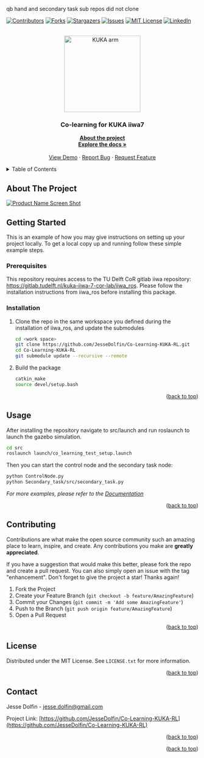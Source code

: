 <!-- Improved compatibility of back to top link: See: https://github.com/othneildrew/Best-README-Template/pull/73 -->
<a name="readme-top"></a>
<!--
*** Thanks for checking out the Best-README-Template. If you have a suggestion
*** that would make this better, please fork the repo and create a pull request
*** or simply open an issue with the tag "enhancement".
*** Don't forget to give the project a star!
*** Thanks again! Now go create something AMAZING! :D
-->

qb hand and secondary task sub repos did not clone


<!-- PROJECT SHIELDS -->
<!--
*** I'm using markdown "reference style" links for readability.
*** Reference links are enclosed in brackets [ ] instead of parentheses ( ).
*** See the bottom of this document for the declaration of the reference variables
*** for contributors-url, forks-url, etc. This is an optional, concise syntax you may use.
*** https://www.markdownguide.org/basic-syntax/#reference-style-links
-->
[![Contributors][contributors-shield]][contributors-url]
[![Forks][forks-shield]][forks-url]
[![Stargazers][stars-shield]][stars-url]
[![Issues][issues-shield]][issues-url]
[![MIT License][license-shield]][license-url]
[![LinkedIn][linkedin-shield]][linkedin-url]



<!-- PROJECT LOGO -->
<br />
<div align="center">
  <img src="https://www.kuka.com/-/media/kuka-corporate/images/products/robots/cta-images/lbr-iiwa.png?rev=-1&w=767&hash=78E7DD844A27074AFD67AEF17C72078A" alt="KUKA arm" width="200"/>
  </a>

<h3 align="center">Co-learning for KUKA iiwa7</h3>

  <p align="center">
    <a href="https://github.com/JesseDolfin/Co-Learning-KUKA-RL/README.md"><strong>About the project</strong></a>
    <br />
    <a href="https://github.com/JesseDolfin/Co-Learning-KUKA-RL"><strong>Explore the docs »</strong></a>
    <br />
    <br />
    <a href="https://github.com/JesseDolfin/Co-Learning-KUKA-RL">View Demo</a>
    ·
    <a href="https://github.com/JesseDolfin/Co-Learning-KUKA-RL/issues">Report Bug</a>
    ·
    <a href="https://github.com/JesseDolfin/Co-Learning-KUKA-RL/issues">Request Feature</a>
  </p>
</div>



<!-- TABLE OF CONTENTS -->
<details>
  <summary>Table of Contents</summary>
  <ol>
    <li>
      <a href="#about-the-project">About The Project</a>
    </li>
    <li>
      <a href="#getting-started">Getting Started</a>
      <ul>
        <li><a href="#prerequisites">Prerequisites</a></li>
        <li><a href="#installation">Installation</a></li>
      </ul>
    </li>
    <li><a href="#usage">Usage</a></li>
    <li><a href="#contributing">Contributing</a></li>
    <li><a href="#license">License</a></li>
    <li><a href="#contact">Contact</a></li>
  </ol>
</details>



<!-- ABOUT THE PROJECT -->
## About The Project

[![Product Name Screen Shot][product-screenshot]](https://preview.free3d.com/img/2015/06/2205987029685109856/qyz27g5f.jpg)





<!-- GETTING STARTED -->
## Getting Started

This is an example of how you may give instructions on setting up your project locally.
To get a local copy up and running follow these simple example steps.

### Prerequisites

This repository requires access to the TU Delft CoR gitlab iiwa repository: https://gitlab.tudelft.nl/kuka-iiwa-7-cor-lab/iiwa_ros.
Please follow the installation instructions from iiwa_ros before installing this package.


### Installation

1. Clone the repo in the same workspace you defined during the installation of iiwa_ros, and update the submodules
   ```sh
   cd <work space>
   git clone https://github.com/JesseDolfin/Co-Learning-KUKA-RL.git
   cd Co-Learning-KUKA-RL
   git submodule update --recursive --remote
   ```
2. Build the package
   ```sh
   catkin_make
   source devel/setup.bash
   ```

<p align="right">(<a href="#readme-top">back to top</a>)</p>



<!-- USAGE EXAMPLES -->
## Usage

After installing the repository navigate to src/launch and run roslaunch to launch the gazebo simulation.
```sh
cd src
roslaunch launch/co_learning_test_setup.launch
```

Then you can start the control node and the secondary task node:
```sh
python ControlNode.py
python Secondary_task/src/secondary_task.py
```


_For more examples, please refer to the [Documentation](https://google.com)_

<p align="right">(<a href="#readme-top">back to top</a>)</p>


<!-- CONTRIBUTING -->
## Contributing

Contributions are what make the open source community such an amazing place to learn, inspire, and create. Any contributions you make are **greatly appreciated**.

If you have a suggestion that would make this better, please fork the repo and create a pull request. You can also simply open an issue with the tag "enhancement".
Don't forget to give the project a star! Thanks again!

1. Fork the Project
2. Create your Feature Branch (`git checkout -b feature/AmazingFeature`)
3. Commit your Changes (`git commit -m 'Add some AmazingFeature'`)
4. Push to the Branch (`git push origin feature/AmazingFeature`)
5. Open a Pull Request

<p align="right">(<a href="#readme-top">back to top</a>)</p>



<!-- LICENSE -->
## License

Distributed under the MIT License. See `LICENSE.txt` for more information.

<p align="right">(<a href="#readme-top">back to top</a>)</p>



<!-- CONTACT -->
## Contact

Jesse Dolfin - jesse.dolfin@gmail.com

Project Link: [https://github.com/JesseDolfin/Co-Learning-KUKA-RL](https://github.com/JesseDolfin/Co-Learning-KUKA-RL)

<p align="right">(<a href="#readme-top">back to top</a>)</p>


<p align="right">(<a href="#readme-top">back to top</a>)</p>



<!-- MARKDOWN LINKS & IMAGES -->
<!-- https://www.markdownguide.org/basic-syntax/#reference-style-links -->
[contributors-shield]: https://img.shields.io/github/contributors/JesseDolfin/Co-Learning-KUKA-RL.svg?style=for-the-badge
[contributors-url]: https://github.com/JesseDolfin/Co-Learning-KUKA-RL/graphs/contributors
[forks-shield]: https://img.shields.io/github/forks/JesseDolfin/Co-Learning-KUKA-RL.svg?style=for-the-badge
[forks-url]: https://github.com/JesseDolfin/Co-Learning-KUKA-RL/network/members
[stars-shield]: https://img.shields.io/github/stars/JesseDolfin/Co-Learning-KUKA-RL.svg?style=for-the-badge
[stars-url]: https://github.com/JesseDolfin/Co-Learning-KUKA-RL/stargazers
[issues-shield]: https://img.shields.io/github/issues/JesseDolfin/Co-Learning-KUKA-RL.svg?style=for-the-badge
[issues-url]: https://github.com/JesseDolfin/Co-Learning-KUKA-RL/issues
[license-shield]: https://img.shields.io/github/license/JesseDolfin/Co-Learning-KUKA-RL.svg?style=for-the-badge
[license-url]: https://github.com/JesseDolfin/Co-Learning-KUKA-RL/blob/master/LICENSE.txt
[linkedin-shield]: https://img.shields.io/badge/-LinkedIn-black.svg?style=for-the-badge&logo=linkedin&colorB=555
[linkedin-url]: https://linkedin.com/in/Jesse-Dolfin
[product-screenshot]: https://preview.free3d.com/img/2015/06/2205987029685109856/qyz27g5f.jpg
[Python.py]: https://upload.wikimedia.org/wikipedia/commons/thumb/c/c3/Python-logo-notext.svg/1869px-Python-logo-notext.svg.png
[Python-url]: https://www.python.org/


